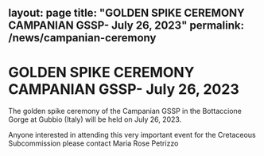 layout: page
title: "GOLDEN SPIKE CEREMONY CAMPANIAN GSSP- July 26, 2023"
permalink:  /news/campanian-ceremony
---
# GOLDEN SPIKE CEREMONY CAMPANIAN GSSP- July 26, 2023

The golden spike ceremony of the Campanian GSSP in the Bottaccione Gorge at Gubbio (Italy) will be held on July 26, 2023. 

Anyone interested in attending this very important event for the Cretaceous Subcommission please contact Maria Rose Petrizzo
